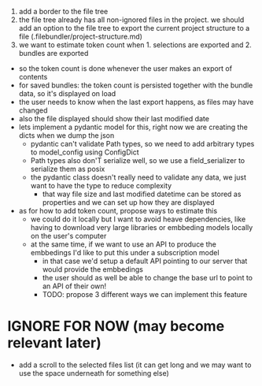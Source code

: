 1. add a border to the file tree
2. the file tree already has all non-ignored files in the project. we should add an option to the file tree to export the current project structure to a file (.filebundler/project-structure.md)
3. we want to estimate token count when 1. selections are exported and 2. bundles are exported
  - so the token count is done whenever the user makes an export of contents
  - for saved bundles: the token count is persisted together with the bundle data, so it's displayed on load
  - the user needs to know when the last export happens, as files may have changed
  - also the file displayed should show their last modified date
  - lets implement a pydantic model for this, right now we are creating the dicts when we dump the json
    - pydantic can't validate Path types, so we need to add arbitrary types to model_config using ConfigDict
    - Path types also don'T serialize well, so we use a field_serializer to serialize them as posix
    - the pydantic class doesn't really need to validate any data, we just want to have the type to reduce complexity
      - that way file size and last modified datetime can be stored as properties and we can set up how they are displayed
- as for how to add token count, propose ways to estimate this
  - we could do it locally but I want to avoid heave dependencies, like having to download very large libraries or embbeding models locally on the user's computer
  - at the same time, if we want to use an API to produce the embbedings I'd like to put this under a subscription model
    - in that case we'd setup a default API pointing to our server that would provide the embbedings
    - the user should as well be able to change the base url to point to an API of their own!
    - TODO: propose 3 different ways we can implement this feature


# IGNORE FOR NOW (may become relevant later)
- add a scroll to the selected files list (it can get long and we may want to use the space underneath for something else)